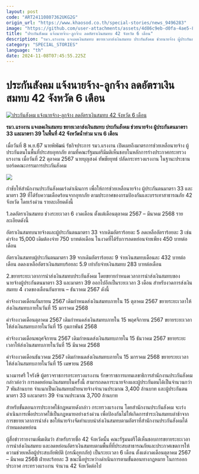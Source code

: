 ```yaml
---
layout: post
code: "ART24110807362UKG2G"
origin_url: "https://www.khaosod.co.th/special-stories/news_9496283"
image: "https://github.com/user-attachments/assets/4d86c9eb-d0fa-4ae5-8fcb-af55de1fea28"
title: "ประกันสังคม แจ้งนายจ้าง-ลูกจ้าง ลดอัตราเงินสมทบ 42 จังหวัด 6 เดือน"
description: "รมว.แรงงาน แจงลดเงินสมทบ ขยายเวลาส่งเงินสมทบ ประกันสังคม ช่วยนายจ้าง ผู้ประกันตนมาตรา 33 และมาตรา 39 ในพื้นที่ 42 จังหวัดน้ำท่วม นาน 6 เดือน"
category: "SPECIAL_STORIES"
language: "th"
date: 2024-11-08T07:45:55.225Z
---
```


# ประกันสังคม แจ้งนายจ้าง-ลูกจ้าง ลดอัตราเงินสมทบ 42 จังหวัด 6 เดือน

[![ประกันสังคม แจ้งนายจ้าง-ลูกจ้าง ลดอัตราเงินสมทบ 42 จังหวัด 6 เดือน](https://www.khaosod.co.th/wpapp/uploads/2024/11/social-security.jpg "ประกันสังคม แจ้งนายจ้าง-ลูกจ้าง ลดอัตราเงินสมทบ 42 จังหวัด 6 เดือน")](https://www.khaosod.co.th/wpapp/uploads/2024/11/social-security.jpg)

**รมว.แรงงาน แจงลดเงินสมทบ ขยายเวลาส่งเงินสมทบ ประกันสังคม ช่วยนายจ้าง ผู้ประกันตนมาตรา 33 และมาตรา 39 ในพื้นที่ 42 จังหวัดน้ำท่วม นาน 6 เดือน**

เมื่อวันที่ 8 พ.ย.67 นายพิพัฒน์ รัชกิจประการ รมว.แรงงาน เปิดเผยถึงมาตรการช่วยเหลือนายจ้าง ผู้ประกันตนในพื้นที่ประสบอุทกภัย ตามที่คณะรัฐมนตรีมีมติเห็นชอบในหลักการร่างประกาศกระทรวงแรงงาน เมื่อวันที่ 22 ตุลาคม 2567 นายบุญสงค์ ทัพชัยยุทธ์ ปลัดกระทรวงแรงงาน ในฐานะประธานบอร์ดคณะกรรมการประกันสังคม

[![](https://www.khaosod.co.th/wpapp/uploads/2024/11/466137573_871614661811365_1086672949634152940_n-740x1024-1-503x696.jpg)](https://www.khaosod.co.th/wpapp/uploads/2024/11/466137573_871614661811365_1086672949634152940_n-740x1024-1.jpg)

กำชับให้สำนักงานประกันสังคมเร่งดำเนินการ เพื่อให้การช่วยเหลือนายจ้าง ผู้ประกันตนมาตรา 33 และมาตรา 39 ที่ได้รับความเดือดร้อนจากอุทกภัย ตามประกาศของกรมป้องกันและบรรเทาสาธารณภัย 42 จังหวัด โดยเร่งด่วน รายละเอียดดังนี้

1.ลดอัตราเงินสมทบ ช่วงระยะเวลา 6 งวดเดือน ตั้งแต่เดือนตุลาคม 2567 – มีนาคม 2568 รายละเอียดดังนี้

อัตราเงินสมทบนายจ้างและผู้ประกันตนมาตรา 33 จากเดิมอัตราร้อยละ 5 ลดเหลืออัตราร้อยละ 3 เช่น ค่าจ้าง 15,000 เดิมต้องจ่าย 750 บาทต่อเดือน ในงวดที่ได้รับการลดหย่อนจ่ายเพียง 450 บาทต่อเดือน

อัตราเงินสมทบผู้ประกันตนมาตรา 39 จากเดิมอัตราร้อยละ 9 จ่ายเงินสมทบเดือนละ 432 บาทต่อเดือน ลดลงเหลืออัตราเงินสมทบร้อยละ 5.9 เท่ากับจ่ายเงินสมทบ 283 บาทต่อเดือน

2.ขยายระยะเวลาการนำส่งเงินสมทบประกันสังคม โดยขยายกำหนดเวลาการนำส่งเงินสมทบของนายจ้างผู้ประกันตนมาตรา 33 และมาตรา 39 ออกไปอีกเป็นระยะเวลา 3 เดือน สำหรับงวดการส่งเงินสมทบ 4 งวดของเดือนกันยายน – ธันวาคม 2567 ดังนี้

ค่าจ้างงวดเดือนกันยายน 2567 เดิมกำหนดส่งเงินสมทบภายใน 15 ตุลาคม 2567 ขยายระยะเวลาให้ส่งเงินสมทบภายในวันที่ 15 มกราคม 2568

ค่าจ้างงวดเดือนตุลาคม 2567 เดิมกำหนดส่งเงินสมทบภายใน 15 พฤศจิกายน 2567 ขยายระยะเวลาให้ส่งเงินสมทบภายในวันที่ 15 กุมภาพันธ์ 2568

ค่าจ้างงวดเดือนพฤศจิกายน 2567 เดิมกำหนดส่งเงินสมทบภายใน 15 ธันวาคม 2567 ขยายระยะเวลาให้ส่งเงินสมทบภายในวันที่ 15 มีนาคม 2568

ค่าจ้างงวดเดือนธันวาคม 2567 เดิมกำหนดส่งเงินสมทบภายใน 15 มกราคม 2568 ขยายระยะเวลาให้ส่งเงินสมทบภายในวันที่ 15 เมษายน 2568

นางมารศรี ใจรังษี ผู้ตรวจราชการกระทรวงแรงงาน รักษาราชการแทนเลขาธิการสำนักงานประกันสังคม กล่าวต่อว่า การลดหย่อนเงินสมทบในครั้งนี้ สามารถลดภาระนายจ้างและผู้ประกันตนได้เป็นจำนวนกว่า 7 พันล้านบาท จำแนกเป็นเงินสมทบฝ่ายนายจ้างจำนวนประมาณ 3,400 ล้านบาท และผู้ประกันตนมาตรา 33 และมาตรา 39 จำนวนประมาณ 3,700 ล้านบาท

สำหรับขั้นตอนการประกาศใช้กฎหมายดังกล่าว กระทรวงแรงงาน โดยสำนักงานประกันสังคม จะเร่งดำเนินการเพื่อประกาศใช้เป็นกฎหมายอย่างเร่งด่วน เพื่อป้องกันไม่ให้เกิดการชำระเงินสมทบล่าช้าจากการขยายเวลาการนำส่ง ขอให้นายจ้างจัดทำแบบนำส่งเงินสมทบตามอัตราที่สำนักงานประกันสังคมได้กำหนดลดหย่อน

ผู้สื่อข่าวรายงานเพิ่มเติมว่า สำหรับรายชื่อ 42 จังหวัดนั้น คณะรัฐมนตรีได้เห็นชอบการขยายระยะเวลาการนำส่งเงินสมทบ และลดหย่อนอัตราเงินสมทบตามพื้นที่ที่ประสบสาธารณภัยและประกาศเขตการให้ความช่วยเหลือผู้ประสบภัยพิบัติ (กรณีอุทกภัย) เป็นระยะเวลา 6 เดือน ตั้งแต่งวดเดือนตุลาคม 2567 – มีนาคม 2568 ฝ่ายละร้อยละ 3 ขณะนี้อยู่ระหว่างดำเนินการตามขั้นตอนทางกฎหมาย ในการออกประกาศ กระทรวงแรงงาน จำนวน 42 จังหวัดต่อไป

